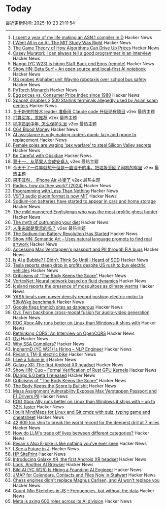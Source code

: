 # Today

最近更新时间: 2025-10-23 21:11:54

--- 
1. [I spent a year of my life making an ASN.1 compiler in D](https://bradley.chatha.dev/blog/dlang-propaganda/asn1-compiler-in-d/) Hacker News
2. [I Went All in on AI. The MIT Study Was Right](https://leadershiplighthouse.substack.com/p/i-went-all-in-on-ai-the-mit-study) Hacker News
3. [The Game Theory of How Algorithms Can Drive Up Prices](https://www.quantamagazine.org/the-game-theory-of-how-algorithms-can-drive-up-prices-20251022/) Hacker News
4. [Casey Muratori: I can always tell a good programmer in an interview](https://www.gethopp.app/blog/how-to-conduct-good-programming-interviews) Hacker News
5. [Nango (YC W23) is hiring Staff Back end Engs (remote)](https://www.nango.dev/careers) Hacker News
6. [Show HN: Deta Surf – An open source and local-first AI notebook](https://github.com/deta/surf) Hacker News
7. [US probes Alphabet unit Waymo robotaxis over school bus safety](https://www.yahoo.com/news/articles/us-investigates-waymo-robotaxis-over-102015308.html) Hacker News
8. [PyTorch Monarch](https://pytorch.org/blog/introducing-pytorch-monarch/) Hacker News
9. [Egg prices vs. Consumer Price Index since 1980](https://fred.stlouisfed.org/graph/?g=1Nm5b) Hacker News
10. [SpaceX disables 2,500 Starlink terminals allegedly used by Asian scam centers](https://arstechnica.com/tech-policy/2025/10/starlink-blocks-2500-dishes-allegedly-used-by-myanmars-notorious-scam-centers/) Hacker News
11. [关于新来的技术 leader 准备用 Claude code 升级现有项目](https://www.v2ex.com/t/1167789) v2ex 最热主题
12. [打算买车，求推荐](https://www.v2ex.com/t/1167766) v2ex 最热主题
13. [程序员到中年, 怎么保护头发](https://www.v2ex.com/t/1167744) v2ex 最热主题
14. [C64 Blood Money](https://lemmings.info/c64-blood-money/) Hacker News
15. [AI assistance is only making coders dumb, lazy and prone to replacement](https://news.ycombinator.com/item?id=45679307) Hacker News
16. [Female spies are waging 'sex warfare' to steal Silicon Valley secrets](https://www.thetimes.com/us/american-politics/article/silicon-valley-spy-china-russia-2v03676kl) Hacker News
17. [Be Careful with Obsidian](https://phong.bearblog.dev/be-careful-with-obsidian/) Hacker News
18. [双十一，从苹果人变成安卓人](https://www.v2ex.com/t/1167757) v2ex 最热主题
19. [今天干了一件早就想干但是一直没干的事，把垃圾丢回了司机的车里](https://www.v2ex.com/t/1167746) v2ex 最热主题
20. [果不其然， iPhone Air 扑街了](https://www.v2ex.com/t/1167722) v2ex 最热主题
21. [Radios, how do they work? (2024)](https://lcamtuf.substack.com/p/radios-how-do-they-work) Hacker News
22. [Programming with Less Than Nothing](https://joshmoody.org/blog/programming-with-less-than-nothing/) Hacker News
23. [VST3 audio plugin format is now MIT](https://forums.steinberg.net/t/vst-3-8-0-sdk-released/1011988) Hacker News
24. [Sodium-ion batteries have started to appear in cars and home storage](https://cleantechnica.com/2025/10/22/the-sodium-ion-battery-revolution-has-started/) Hacker News
25. [The mild mannered Englishman who was the most prolific ghost hunter](https://lithub.com/the-mild-mannered-englishman-who-was-the-worlds-most-prolific-ghost-hunter/) Hacker News
26. [The myth of outrunning your diet](https://williamjbarry.substack.com/p/the-myth-of-outrunning-your-diet) Hacker News
27. [人生来就是受苦的吗？](https://www.v2ex.com/t/1167741) v2ex 最热主题
28. [The Sodium-Ion Battery Revolution Has Started](https://cleantechnica.com/2025/10/22/the-sodium-ion-battery-revolution-has-started/) Hacker News
29. [Show HN: Semantic Art – Uses natural language prompts to find real artwork](https://www.semantic.art/) Hacker News
30. [Accessing Max Verstappen's passport and PII through FIA bugs](https://ian.sh/fia) Hacker News
31. [Is AI a Bubble? I Didn't Think So Until I Heard of SDD](https://hyperdev.matsuoka.com/p/is-ai-a-bubble-i-didnt-think-so-until) Hacker News
32. [Tesla reports steep drop in profits despite US rush to buy electric vehicles](https://www.theguardian.com/technology/2025/oct/22/tesla-earnings-report-latest-drop-profits) Hacker News
33. [Criticisms of “The Body Keeps the Score”](https://josepheverettwil.substack.com/p/the-body-keeps-the-score-is-bullshit) Hacker News
34. [VortexNet: Neural network based on fluid dynamics](https://github.com/samim23/vortexnet) Hacker News
35. [Iceland reports the presence of mosquitoes as climate warms](https://www.npr.org/2025/10/22/nx-s1-5582748/iceland-mosquitoes-first-time) Hacker News
36. [YASA beats own power density record pushing electric motor to 59kW/kg benchmark](https://yasa.com/news/yasa-smashes-own-unofficial-power-density-world-record-pushing-state-of-the-art-electric-motor-to-staggering-new-59kw-kg-benchmark/) Hacker News
37. [Google flags Immich sites as dangerous](https://immich.app/blog/google-flags-immich-as-dangerous) Hacker News
38. [Ovi: Twin backbone cross-modal fusion for audio-video generation](https://github.com/character-ai/Ovi) Hacker News
39. [ROG Xbox Ally runs better on Linux than Windows it ships with](https://www.tomshardware.com/video-games/handheld-gaming/rog-xbox-ally-runs-better-on-linux-than-the-windows-it-ships-with-new-test-shows-up-to-32-percent-higher-fps-with-more-stable-framerates-and-quicker-sleep-resume-times) Hacker News
40. [Rethinking CQRS: An Interview on OpenCQRS](https://docs.eventsourcingdb.io/blog/2025/10/23/rethinking-cqrs-an-interview-on-opencqrs/) Hacker News
41. [Ovi](https://github.com/character-ai/Ovi) Hacker News
42. [Why SSA Compilers?](https://mcyoung.xyz/2025/10/21/ssa-1/) Hacker News
43. [InpharmD (YC W21) Is Hiring – NLP Engineer](https://inpharmd.com/jobs/inpharmd-is-hiring-ai-ml-engineer) Hacker News
44. [Rivian's TM-B electric bike](https://www.theverge.com/news/804157/rivian-tm-b-electric-bike-price-specs-helmet-quad) Hacker News
45. [I see a future in jj](https://steveklabnik.com/writing/i-see-a-future-in-jj/) Hacker News
46. [Galaxy XR: The first Android XR headset](https://blog.google/products/android/samsung-galaxy-xr/) Hacker News
47. [Show HN: Cuq – Formal Verification of Rust GPU Kernels](https://github.com/neelsomani/cuq) Hacker News
48. [Django 6.0 beta 1 released](https://www.djangoproject.com/weblog/2025/oct/22/django-60-beta-released/) Hacker News
49. [Criticisms of "The Body Keeps the Score"](https://josepheverettwil.substack.com/p/the-body-keeps-the-score-is-bullshit) Hacker News
50. [The Body Keeps the Score Is Bullshit](https://josepheverettwil.substack.com/p/the-body-keeps-the-score-is-bullshit) Hacker News
51. [Mass Assignment Vulnerability Exposes Max Verstappen Passport and F1 Drivers PII](https://ian.sh/fia) Hacker News
52. [ROG Xbox Ally runs better on Linux than Windows it ships with – up to 32% faster](https://www.tomshardware.com/video-games/handheld-gaming/rog-xbox-ally-runs-better-on-linux-than-the-windows-it-ships-with-new-test-shows-up-to-32-percent-higher-fps-with-more-stable-framerates-and-quicker-sleep-resume-times) Hacker News
53. [I built MindMaps for Linux and Git cmdz with quiz, typing game and cheatsheet](https://mindmapsonline.com/maps_list) Hacker News
54. [42,600 ton ship to break the world record for the deepest drill at 7 miles](https://blog.bostonorganics.com/chinas-42600-ton-meng-xiang-aims-drill-7-miles-deep-breaking-records/) Hacker News
55. [How do LLM's trade off lives between different categories?](https://arctotherium.substack.com/p/llm-exchange-rates-updated) Hacker News
56. [Rivian's Also E-bike is like nothing you've ever seen](https://www.theverge.com/news/804157/rivian-tm-b-electric-bike-price-specs-helmet-quad) Hacker News
57. [I See a Future in Jj](https://steveklabnik.com/writing/i-see-a-future-in-jj/) Hacker News
58. [HP SitePrint](https://www.hp.com/us-en/printers/site-print/layout-robot.html) Hacker News
59. [Introducing Galaxy XR, the first Android XR headset](https://blog.google/products/android/samsung-galaxy-xr/) Hacker News
60. [Look, Another AI Browser](https://manuelmoreale.com/thoughts/look-another-ai-browser) Hacker News
61. [Bild AI (YC W25) Is Hiring a Founding AI Engineer](https://www.ycombinator.com/companies/bild-ai/jobs/m2ilR5L-founding-engineer-applied-ai) Hacker News
62. [JMAP for Calendars, Contacts and Files Now in Stalwart](https://stalw.art/blog/jmap-collaboration/) Hacker News
63. [Chess engines didn't replace Magnus Carlsen, and AI won't replace you](https://coding-with-ai.dev/posts/use-ai-like-magnus-carlsen/) Hacker News
64. [Count-Min Sketches in JS – Frequencies, but without the data](https://www.instantdb.com/essays/count_min_sketch) Hacker News
65. [Meta is axing 600 roles across its AI division](https://www.theverge.com/news/804253/meta-ai-research-layoffs-fair-superintelligence) Hacker News
